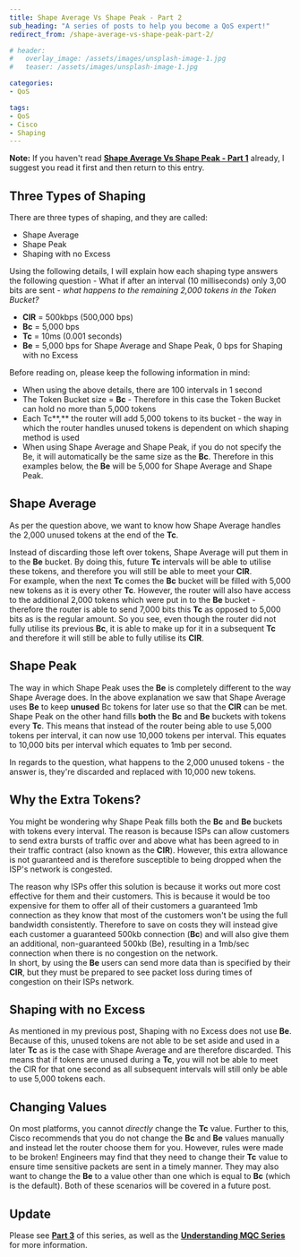 ```yaml
---
title: Shape Average Vs Shape Peak - Part 2
sub_heading: "A series of posts to help you become a QoS expert!"
redirect_from: /shape-average-vs-shape-peak-part-2/

# header:
#   overlay_image: /assets/images/unsplash-image-1.jpg
#   teaser: /assets/images/unsplash-image-1.jpg

categories:
- QoS

tags:
- QoS
- Cisco
- Shaping
---
```

**Note:** If you haven't read [**Shape Average Vs Shape Peak - Part 1**](/shape-average-vs-shape-peak-part-1/ "Shape Average Vs Shape Peak – Part 1") already, I suggest you read it first and then return to this entry.

## Three Types of Shaping

There are three types of shaping, and they are called:

*   Shape Average
*   Shape Peak
*   Shaping with no Excess

Using the following details, I will explain how each shaping type answers the following question - What if after an interval (10 milliseconds) only 3,00 bits are sent - _what happens to the remaining 2,000 tokens in the Token Bucket?_

*   **CIR** = 500kbps (500,000 bps)
*   **Bc** = 5,000 bps
*   **Tc** = 10ms (0.001 seconds)
*   **Be** = 5,000 bps for Shape Average and Shape Peak, 0 bps for Shaping with no Excess

Before reading on, please keep the following information in mind:

*   When using the above details, there are 100 intervals in 1 second
*   The Token Bucket size = **Bc** - Therefore in this case the Token Bucket can hold no more than 5,000 tokens
*   Each Tc**,** the router will add 5,000 tokens to its bucket - the way in which the router handles unused tokens is dependent on which shaping method is used
*   When using Shape Average and Shape Peak, if you do not specify the Be, it will automatically be the same size as the **Bc**. Therefore in this examples below, the **Be** will be 5,000 for Shape Average and Shape Peak.

## Shape Average

As per the question above, we want to know how Shape Average handles the 2,000 unused tokens at the end of the **Tc**.

Instead of discarding those left over tokens, Shape Average will put them in to the **Be** bucket. By doing this, future **Tc** intervals will be able to utilise these tokens, and therefore you will still be able to meet your **CIR**.  
For example, when the next **Tc** comes the **Bc** bucket will be filled with 5,000 new tokens as it is every other **Tc**. However, the router will also have access to the additional 2,000 tokens which were put in to the **Be** bucket - therefore the router is able to send 7,000 bits this **Tc** as opposed to 5,000 bits as is the regular amount. So you see, even though the router did not fully utilise its previous **Bc**, it is able to make up for it in a subsequent **Tc** and therefore it will still be able to fully utilise its **CIR**.

## Shape Peak

The way in which Shape Peak uses the **Be** is completely different to the way Shape Average does. In the above explanation we saw that Shape Average uses **Be** to keep **unused** Bc tokens for later use so that the **CIR** can be met. Shape Peak on the other hand fills **both** the **Bc** and **Be** buckets with tokens every **Tc**. This means that instead of the router being able to use 5,000 tokens per interval, it can now use 10,000 tokens per interval. This equates to 10,000 bits per interval which equates to 1mb per second.

In regards to the question, what happens to the 2,000 unused tokens - the answer is, they're discarded and replaced with 10,000 new tokens.

## Why the Extra Tokens?

You might be wondering why Shape Peak fills both the **Bc** and **Be** buckets with tokens every interval. The reason is because ISPs can allow customers to send extra bursts of traffic over and above what has been agreed to in their traffic contract (also known as the **CIR**). However, this extra allowance is not guaranteed and is therefore susceptible to being dropped when the ISP's network is congested.

The reason why ISPs offer this solution is because it works out more cost effective for them and their customers. This is because it would be too expensive for them to offer all of their customers a guaranteed 1mb connection as they know that most of the customers won't be using the full bandwidth consistently. Therefore to save on costs they will instead give each customer a guaranteed 500kb connection (**Bc**) and will also give them an additional, non-guaranteed 500kb (Be), resulting in a 1mb/sec connection when there is no congestion on the network.  
In short, by using the **Be** users can send more data than is specified by their **CIR**, but they must be prepared to see packet loss during times of congestion on their ISPs network.

## Shaping with no Excess

As mentioned in my previous post, Shaping with no Excess does not use **Be**. Because of this, unused tokens are not able to be set aside and used in a later **Tc** as is the case with Shape Average and are therefore discarded. This means that if tokens are unused during a **Tc**, you will not be able to meet the CIR for that one second as all subsequent intervals will still only be able to use 5,000 tokens each.

## Changing Values

On most platforms, you cannot _directly_ change the **Tc** value. Further to this, Cisco recommends that you do not change the **Bc** and **Be** values manually and instead let the router choose them for you. However, rules were made to be broken! Engineers may find that they need to change their **Tc** value to ensure time sensitive packets are sent in a timely manner. They may also want to change the **Be** to a value other than one which is equal to **Bc** (which is the default). Both of these scenarios will be covered in a future post.

## Update

Please see [**Part 3**](/shape-average-vs-shape-peak-part-3/ "Shape Average Vs Shape Peak – Part 3") of this series, as well as the [**Understanding MQC Series**](/understanding-mqc-series/ "Understanding MQC Series") for more information.